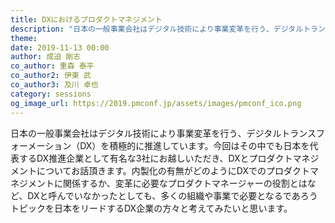 ```yaml
---
title: DXにおけるプロダクトマネジメント
description: "日本の一般事業会社はデジタル技術により事業変革を行う、デジタルトランスフォーメーション（DX）を積極的に推進しています。今回はその中でも日本を代表するDX推進企業として有名な3社にお越しいただき、DXとプロダクトマネジメントについてお話頂きます。内製化の有無がどのようにDXでのプロダクトマネジメントに関係するか、変革に必要なプロダクトマネージャーの役割とはなど、DXと呼んでいなかったとしても、多くの組織や事業で必要となるであろうトピックを日本をリードするDX企業の方々と考えてみたいと思います。"
theme: 
date: 2019-11-13 00:00
author: 成迫 剛志
co_author: 重森 泰平
co_author2: 伊東 武
co_author3: 及川 卓也
category: sessions
og_image_url: https://2019.pmconf.jp/assets/images/pmconf_ico.png
---
```


日本の一般事業会社はデジタル技術により事業変革を行う、デジタルトランスフォーメーション（DX）を積極的に推進しています。今回はその中でも日本を代表するDX推進企業として有名な3社にお越しいただき、DXとプロダクトマネジメントについてお話頂きます。内製化の有無がどのようにDXでのプロダクトマネジメントに関係するか、変革に必要なプロダクトマネージャーの役割とはなど、DXと呼んでいなかったとしても、多くの組織や事業で必要となるであろうトピックを日本をリードするDX企業の方々と考えてみたいと思います。